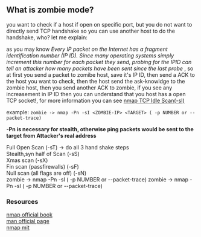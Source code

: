 ## What is zombie mode?
you want to check if a host if open on specific port, but you do not want to directly send TCP handshake so you can use another host to do the handshake, who? let me explain:

as you may know _Every IP packet on the Internet has a fragment identification number (IP ID). Since many operating systems simply increment this number for each packet they send, probing for the IPID can tell an attacker how many packets have been sent since the last probe_ , so at first you send a packet to zomibe host, save it's IP ID, then send a ACK to the host you want to check, then the host send the ask-knowldge to the zombie host, then you send another ACK to zombie, if you see any increasement in IP ID then you can understand that you host has a open TCP socket!, for more information you can see [nmap TCP Idle Scan(-sI)](https://nmap.org/book/idlescan.html) 

example:  `zombie -> nmap -Pn -sI <ZOMBIE-IP> <TARGET> ( -p NUMBER or --packet-trace)`

**-Pn is necessary for stealth, otherwise ping packets would be sent to the target from Attacker's real address**

Full Open Scan (-sT) -> do all 3 hand shake steps
<br />
Stealth,syn half of Scan (-sS)
<br />
Xmas scan (-sX)
<br />
Fin scan (passfirewalls) (-sF)
<br />
Null scan (all flags are off) (-sN)
<br />
zombie -> nmap -Pn -sI <ZOMBIE-IP> <TARGET> ( -p NUMBER or --packet-trace)
zombie -> nmap -Pn -sI <ZOMBIE-IP> <TARGET> ( -p NUMBER or --packet-trace)
<br />

### Resources
[nmap official book](https://nmap.org/book/toc.html)
<br />
[man official page](https://linux.die.net/man/1/nmap)
<br />
[nmap mit](https://stuff.mit.edu/afs/athena/astaff/project/opssrc/nmap-3.00/docs/nmap_manpage.html)
<br />


